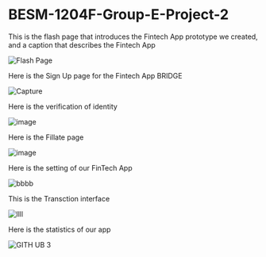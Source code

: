 # BESM-1204F-Group-E-Project-2

This is the flash page that introduces the Fintech App prototype we created, and a caption that describes the Fintech App


![Flash Page](https://github.com/user-attachments/assets/2b55cd26-a444-4f63-8ad5-75850a9bdf2f)



Here is the Sign Up page for the Fintech App BRIDGE


![Capture](https://github.com/user-attachments/assets/b9e6fbe0-179b-4d96-ade4-0df23ea6ec31)


Here is the verification of identity



![image](https://github.com/user-attachments/assets/f98e5b0c-5fcb-4760-ab21-512c24bd3a74)



Here is the Fillate page



![image](https://github.com/user-attachments/assets/c0d4ca2c-46f5-42f7-9c5a-59a320f236c0)


Here is the setting of our FinTech App



![bbbb](https://github.com/user-attachments/assets/273819a0-e548-4abc-9c5d-6d855aed2b98)



This is the Transction interface



![llll](https://github.com/user-attachments/assets/e448a52d-0f0b-4c30-9ab7-fda4c413e67c)



Here is the statistics of our app



![GITH UB 3](https://github.com/user-attachments/assets/60da52cb-e91f-499c-a5fb-778bceedc704)





